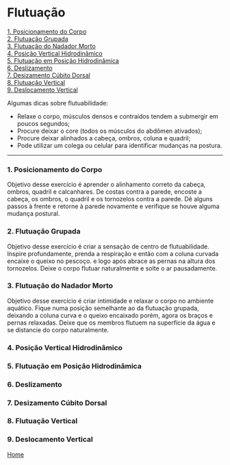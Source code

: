 # Flutuação

[1. Posicionamento do Corpo](#1)   
[2. Flutuação Grupada](#2)   
[3. Flutuação do Nadador Morto](#3)   
[4. Posição Vertical Hidrodinâmico](#4)    
[5. Flutuação em Posição Hidrodinâmica](#5)    
[6. Deslizamento](#6)   
[7. Desizamento Cúbito Dorsal](#7)   
[8. Flutuação Vertical](#8)   
[9. Deslocamento Vertical](#9)   

Algumas dicas sobre flutuabilidade:

+ Relaxe o corpo, músculos densos e contraídos tendem a submergir em poucos segundos;
+ Procure deixar o core (todos os músculos do abdômen ativados);
+ Procure deixar alinhados a cabeça, ombros, coluna e quadril; 
+ Pode utilizar um colega ou celular para identificar mudanças na postura.

---

<a id="1"></a>
### 1. Posicionamento do Corpo   
Objetivo desse exercício é aprender o alinhamento correto da cabeça, ombros, quadril e calcanhares. De costas contra a parede, encoste a cabeça, os ombros, o quadril e os tornozelos contra a parede. Dê alguns passos à frente e retorne à parede novamente e verifique se houve alguma mudança postural. 

<a id="2"></a>
### 2. Flutuação Grupada    
Objetivo desse exercício é criar a sensação de centro de flutuabilidade. Inspire profundamente, prenda a respiração e então com a coluna curvada encaixe o queixo no pescoço. e logo após abrace as pernas na altura dos tornozelos. Deixe o corpo flutuar naturalmente e solte o ar pausadamente.

<a id="3"></a>
### 3. Flutuação do Nadador Morto   
Objetivo desse exercício é criar intimidade e relaxar o corpo no ambiente aquático. Fique numa posição semelhante ao da flutuação grupada, deixando a coluna curva e o queixo encaixado porém, agora os braços e pernas relaxadas. Deixe que os membros flutuem na superfície da água e se distancie do corpo naturalmente. 

<a id="4"></a>
### 4. Posição Vertical Hidrodinâmico   


<a id="5"></a>
### 5. Flutuação em Posição Hidrodinâmica   


<a id="6"></a>
### 6. Deslizamento   


<a id="7"></a>
### 7. Desizamento Cúbito Dorsal    


<a id="8"></a>
### 8. Flutuação Vertical   


<a id="9"></a>
### 9. Deslocamento Vertical    


[Home](../../../README.md)
